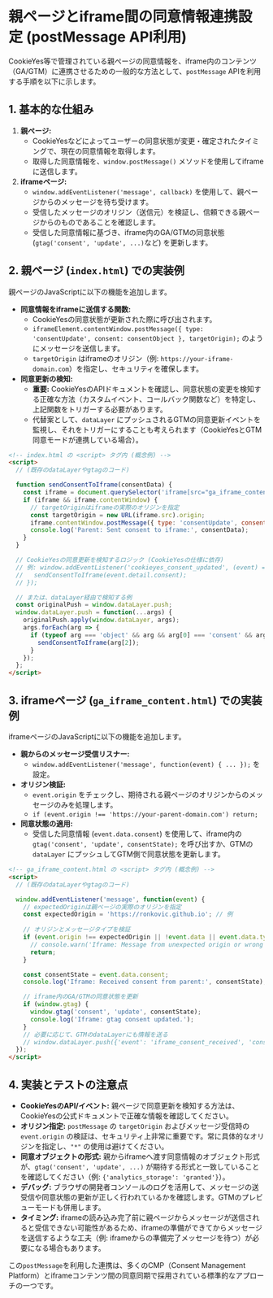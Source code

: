 # 親ページとiframe間の同意情報連携設定 (postMessage API利用)

CookieYes等で管理されている親ページの同意情報を、iframe内のコンテンツ（GA/GTM）に連携させるための一般的な方法として、`postMessage` APIを利用する手順を以下に示します。

## 1. 基本的な仕組み

1.  **親ページ:**
    *   CookieYesなどによってユーザーの同意状態が変更・確定されたタイミングで、現在の同意情報を取得します。
    *   取得した同意情報を、`window.postMessage()` メソッドを使用してiframeに送信します。
2.  **iframeページ:**
    *   `window.addEventListener('message', callback)` を使用して、親ページからのメッセージを待ち受けます。
    *   受信したメッセージのオリジン（送信元）を検証し、信頼できる親ページからのものであることを確認します。
    *   受信した同意情報に基づき、iframe内のGA/GTMの同意状態 (`gtag('consent', 'update', ...)`など) を更新します。

## 2. 親ページ (`index.html`) での実装例

親ページのJavaScriptに以下の機能を追加します。

*   **同意情報をiframeに送信する関数:**
    *   CookieYesの同意状態が更新された際に呼び出されます。
    *   `iframeElement.contentWindow.postMessage({ type: 'consentUpdate', consent: consentObject }, targetOrigin);` のようにメッセージを送信します。
    *   `targetOrigin` はiframeのオリジン（例: `https://your-iframe-domain.com`）を指定し、セキュリティを確保します。
*   **同意更新の検知:**
    *   **重要:** CookieYesのAPIドキュメントを確認し、同意状態の変更を検知する正確な方法（カスタムイベント、コールバック関数など）を特定し、上記関数をトリガーする必要があります。
    *   代替案として、`dataLayer` にプッシュされるGTMの同意更新イベントを監視し、それをトリガーにすることも考えられます（CookieYesとGTM同意モードが連携している場合）。

```html
<!-- index.html の <script> タグ内 (概念例) -->
<script>
  // (既存のdataLayerやgtagのコード)

  function sendConsentToIframe(consentData) {
    const iframe = document.querySelector('iframe[src="ga_iframe_content.html"]');
    if (iframe && iframe.contentWindow) {
      // targetOriginはiframeの実際のオリジンを指定
      const targetOrigin = new URL(iframe.src).origin; 
      iframe.contentWindow.postMessage({ type: 'consentUpdate', consent: consentData }, targetOrigin);
      console.log('Parent: Sent consent to iframe:', consentData);
    }
  }

  // CookieYesの同意更新を検知するロジック (CookieYesの仕様に依存)
  // 例: window.addEventListener('cookieyes_consent_updated', (event) => {
  //   sendConsentToIframe(event.detail.consent); 
  // });

  // または、dataLayer経由で検知する例
  const originalPush = window.dataLayer.push;
  window.dataLayer.push = function(...args) {
    originalPush.apply(window.dataLayer, args);
    args.forEach(arg => {
      if (typeof arg === 'object' && arg && arg[0] === 'consent' && arg[1] === 'update') {
        sendConsentToIframe(arg[2]);
      }
    });
  };
</script>
```

## 3. iframeページ (`ga_iframe_content.html`) での実装例

iframeページのJavaScriptに以下の機能を追加します。

*   **親からのメッセージ受信リスナー:**
    *   `window.addEventListener('message', function(event) { ... });` を設定。
*   **オリジン検証:**
    *   `event.origin` をチェックし、期待される親ページのオリジンからのメッセージのみを処理します。
    *   `if (event.origin !== 'https://your-parent-domain.com') return;`
*   **同意状態の適用:**
    *   受信した同意情報 (`event.data.consent`) を使用して、iframe内の `gtag('consent', 'update', consentState);` を呼び出すか、GTMの `dataLayer` にプッシュしてGTM側で同意状態を更新します。

```html
<!-- ga_iframe_content.html の <script> タグ内 (概念例) -->
<script>
  // (既存のdataLayerやgtagのコード)

  window.addEventListener('message', function(event) {
    // expectedOriginは親ページの実際のオリジンを指定
    const expectedOrigin = 'https://ronkovic.github.io'; // 例
    
    // オリジンとメッセージタイプを検証
    if (event.origin !== expectedOrigin || !event.data || event.data.type !== 'consentUpdate') {
      // console.warn('Iframe: Message from unexpected origin or wrong type:', event.origin);
      return;
    }

    const consentState = event.data.consent;
    console.log('Iframe: Received consent from parent:', consentState);

    // iframe内のGA/GTMの同意状態を更新
    if (window.gtag) {
      window.gtag('consent', 'update', consentState);
      console.log('Iframe: gtag consent updated.');
    }
    // 必要に応じて、GTMのdataLayerにも情報を送る
    // window.dataLayer.push({'event': 'iframe_consent_received', 'consentDetails': consentState});
  });
</script>
```

## 4. 実装とテストの注意点

*   **CookieYesのAPI/イベント:** 親ページで同意更新を検知する方法は、CookieYesの公式ドキュメントで正確な情報を確認してください。
*   **オリジン指定:** `postMessage` の `targetOrigin` およびメッセージ受信時の `event.origin` の検証は、セキュリティ上非常に重要です。常に具体的なオリジンを指定し、`"*"` の使用は避けてください。
*   **同意オブジェクトの形式:** 親からiframeへ渡す同意情報のオブジェクト形式が、`gtag('consent', 'update', ...)` が期待する形式と一致していることを確認してください（例: `{'analytics_storage': 'granted'}`）。
*   **デバッグ:** ブラウザの開発者コンソールのログを活用して、メッセージの送受信や同意状態の更新が正しく行われているかを確認します。GTMのプレビューモードも併用します。
*   **タイミング:** iframeの読み込み完了前に親ページからメッセージが送信されると受信できない可能性があるため、iframeの準備ができてからメッセージを送信するような工夫（例: iframeからの準備完了メッセージを待つ）が必要になる場合もあります。

この`postMessage`を利用した連携は、多くのCMP（Consent Management Platform）とiframeコンテンツ間の同意同期で採用されている標準的なアプローチの一つです。

